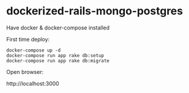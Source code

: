 # dockerized-rails-mongo-postgres

Have docker & docker-compose installed

First time deploy:

```
docker-compose up -d
docker-compose run app rake db:setup
docker-compose run app rake db:migrate
```

Open browser:

http://localhost:3000